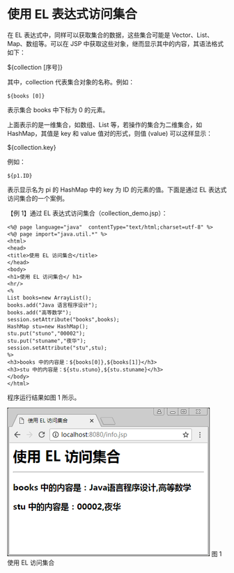 # 使用 EL 表达式访问集合

在 EL 表达式中，同样可以获取集合的数据，这些集合可能是 Vector、List、Map、数组等。可以在 JSP 中获取这些对象，继而显示其中的内容，其语法格式如下：

${collection [序号]}

其中，collection 代表集合对象的名称。例如：

```
${books [0]}
```

表示集合 books 中下标为 0 的元素。

上面表示的是一维集合，如数组、List 等，若操作的集合为二维集合，如 HashMap，其值是 key 和 value 值对的形式，则值 (value) 可以这样显示：

${collection.key}

例如：

```
${p1.ID}
```

表示显示名为 pi 的 HashMap 中的 key 为 ID 的元素的值。下面是通过 EL 表达式访问集合的一个案例。

【例 1】通过 EL 表达式访问集合（collection_demo.jsp）：

```
<%@ page language="java"  contentType="text/html;charset=utf-8" %>
<%@ page import="java.util.*" %>
<html>
<head>
<title>使用 EL 访问集合</title>
</head>
<body>
<h1>使用 EL 访问集合</ h1>
<hr/>
<%
List books=new ArrayList();
books.add("Java 语言程序设计");
books.add("高等数学");
session.setAttribute("books",books);
HashMap stu=new HashMap();
stu.put("stuno","00002");
stu.put("stuname","夜华");
session.setAttribute("stu",stu);
%>
<h3>books 中的内容是：${books[0]},${books[1]}</h3>
<h3>stu 中的内容是：${stu.stuno},${stu.stuname}</h3>
</body>
</html>
```

程序运行结果如图 1 所示。

![使用 EL 访问集合](img/ae17646f4f79bf5d229b4254c63ae158.jpg)
图 1 使用 EL 访问集合